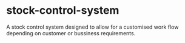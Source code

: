 # stock-control-system
 A  stock control system designed to allow for a customised work flow depending on customer or bussiness requirements.
